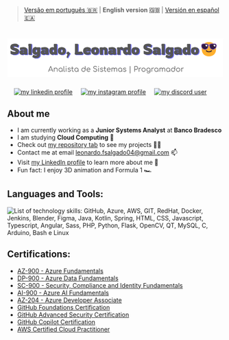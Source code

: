 > [Versão em português 🇧🇷](../README.md) | **English version 🇬🇧** | [Versión en español 🇪🇦](README_Spanish.md)

# ![Header: Salgado, Leonardo Salgado. Systems Analyst and developer](../header.png)

<p align="left">
    <a href="https://linkedin.com/in/leonardo-felipe-salgado-394312234" target="_blank"><img src="https://img.shields.io/badge/LinkedIn-0077B5?style=for-the-badge&logo=linkedin&logoColor=white" alt="my linkedin profile"></a>
    <a href="https://instagram.com/leonardofelipesalgado" target="_blank"><img src="https://img.shields.io/badge/-Instagram-%23E4405F?style=for-the-badge&logo=instagram&logoColor=white" alt="my instagram profile"/></a>
    <a href="https://discord.com/users/697092851980435579" target="_blank"> <img src="https://img.shields.io/badge/Discord-7289DA?style=for-the-badge&logo=discord&logoColor=white" alt="my discord user"/></a>
</p>

## About me

- I am currently working as a **Junior Systems Analyst** at **Banco Bradesco**
- I am studying **Cloud Computing** 🌱
- Check out [my repository tab](https://github.com/Salgado2004?tab=repositories) to see my projects 👨‍💻
- Contact me at email leonardo.fsalgado04@gmail.com 📫
- Visit [my LinkedIn profile](https://www.linkedin.com/in/leonardo-felipe-salgado-394312234) to learn more about me 📄
- Fun fact: I enjoy 3D animation and Formula 1 🏎️

## Languages and Tools:

![List of technology skills: GitHub, Azure, AWS, GIT, RedHat, Docker, Jenkins, Blender, Figma, Java, Kotlin, Spring, HTML, CSS, Javascript, Typescript, Angular, Sass, PHP, Python, Flask, OpenCV, QT, MySQL, C, Arduino, Bash e Linux](https://skillicons.dev/icons?i=github,azure,aws,git,redhat,docker,jenkins,blender,figma,java,kotlin,spring,html,css,js,ts,angular,sass,php,py,flask,opencv,qt,mysql,c,arduino,bash,linux&perline=14)

## Certifications:

- [AZ-900 - Azure Fundamentals](https://learn.microsoft.com/api/credentials/share/pt-br/LeonardoFelipeSalgado-9348/5980314B113D89D7?sharingId=D086D9D18823ED2F)
- [DP-900 - Azure Data Fundamentals](https://learn.microsoft.com/api/credentials/share/pt-br/LeonardoFelipeSalgado-9348/9C0532419F5B8D95?sharingId=D086D9D18823ED2F) 
- [SC-900 - Security, Compliance and Identity Fundamentals](https://learn.microsoft.com/api/credentials/share/pt-br/LeonardoFelipeSalgado-9348/D749299B2C75B6E5?sharingId=D086D9D18823ED2F)
- [AI-900 - Azure AI Fundamentals](https://learn.microsoft.com/api/credentials/share/pt-br/LeonardoFelipeSalgado-9348/59B23AA371CF84CA?sharingId=D086D9D18823ED2F)
- [AZ-204 - Azure Developer Associate](https://learn.microsoft.com/api/credentials/share/pt-br/LeonardoFelipeSalgado-9348/BB657823B318AE17?sharingId=D086D9D18823ED2F)
- [GitHub Foundations Certification](https://www.credly.com/badges/0c6c8fa2-db7c-459b-b46a-0f9128699649/public_url)
- [GitHub Advanced Security Certification](https://www.credly.com/badges/4b497a3f-b69f-4e49-9154-dcdd654d6a8c/public_url)
- [GitHub Copilot Certification](https://www.credly.com/badges/47e74326-b519-40bd-ac54-a15e75157b6b/public_url)
- [AWS Certified Cloud Practitioner](https://www.credly.com/badges/2d628f4f-004b-490f-a7bc-63dc4c964c6e/public_url)